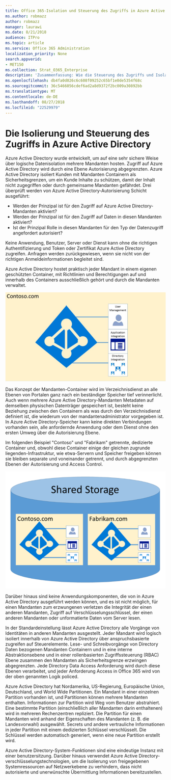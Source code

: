 ```yaml
---
title: Office 365-Isolation und Steuerung des Zugriffs in Azure Active Directory
ms.author: robmazz
author: robmazz
manager: laurawi
ms.date: 8/21/2018
audience: ITPro
ms.topic: article
ms.service: Office 365 Administration
localization_priority: None
search.appverid:
- MET150
ms.collection: Strat_O365_Enterprise
description: 'Zusammenfassung: Wie die Steuerung des Zugriffs und Isolation innerhalb von Azure Active Directory arbeiten.'
ms.openlocfilehash: db4fa0d026c6c608f09252c65bf1e0de5354f68c
ms.sourcegitcommit: 36c5466056cdef6ad2a8d9372f2bc009a30892bb
ms.translationtype: MT
ms.contentlocale: de-DE
ms.lasthandoff: 08/27/2018
ms.locfileid: "22529979"
---
```

# <a name="isolation-and-access-control-in-azure-active-directory"></a>Die Isolierung und Steuerung des Zugriffs in Azure Active Directory

Azure Active Directory wurde entwickelt, um auf eine sehr sichere Weise über logische Datenisolation mehrere Mandanten hosten. Zugriff auf Azure Active Directory wird durch eine Ebene Autorisierung abgegrenzten. Azure Active Directory isoliert Kunden mit Mandanten Containern als Sicherheitsgrenzen, um ein Kunde Inhalte zu schützen, damit der Inhalt nicht zugegriffen oder durch gemeinsame Mandanten gefährdet. Drei überprüft werden von Azure Active Directory-Autorisierung Schicht ausgeführt:
- Werden der Prinzipal ist für den Zugriff auf Azure Active Directory-Mandanten aktiviert?
- Werden der Prinzipal ist für den Zugriff auf Daten in diesen Mandanten aktiviert?
- Ist der Prinzipal Rolle in diesen Mandanten für den Typ der Datenzugriff angefordert autorisiert?

Keine Anwendung, Benutzer, Server oder Dienst kann ohne die richtigen Authentifizierung und Token oder Zertifikat Azure Active Directory zugreifen. Anfragen werden zurückgewiesen, wenn sie nicht von der richtigen Anmeldeinformationen begleitet sind.

Azure Active Directory hostet praktisch jeder Mandant in einem eigenen geschützten Container, mit Richtlinien und Berechtigungen auf und innerhalb des Containers ausschließlich gehört und durch die Mandanten verwaltet.
 
![Azure-container](media/office-365-isolation-azure-container.png)

Das Konzept der Mandanten-Container wird im Verzeichnisdienst an alle Ebenen von Portalen ganz nach ein beständiger Speicher tief verinnerlicht. Auch wenn mehrere Azure Active Directory-Mandanten Metadaten auf demselben physischen Datenträger gespeichert ist, besteht keine Beziehung zwischen den Containern als was durch den Verzeichnisdienst definiert ist, die wiederum von der mandantenadministrator vorgegeben ist. In Azure Active Directory-Speicher kann keine direkten Verbindungen vorhanden sein, alle anfordernde Anwendung oder dem Dienst ohne den ersten Umweg über die Autorisierung Ebene.

Im folgenden Beispiel "Contoso" und "Fabrikam" getrennte, dedizierte Container und, obwohl diese Container einige der gleichen zugrunde liegenden-Infrastruktur, wie etwa-Servern und Speicher freigeben können sie bleiben separate und voneinander getrennt, und durch abgegrenzten Ebenen der Autorisierung und Access Control.
 
![Azure dedizierten Container](media/office-365-isolation-azure-dedicated-containers.png)

Darüber hinaus sind keine Anwendungskomponenten, die von in Azure Active Directory ausgeführt werden können, und es ist nicht möglich, für einen Mandanten zum erzwungenen verletzen die Integrität der einen anderen Mandanten, Zugriff auf Verschlüsselungsschlüssel, der einen anderen Mandanten oder unformatierte Daten vom Server lesen.

In der Standardeinstellung lässt Azure Active Directory alle Vorgänge von Identitäten in anderen Mandanten ausgestellt. Jeder Mandant wird logisch isoliert innerhalb von Azure Active Directory über anspruchsbasierte zugreifen auf Steuerelemente. Lese- und Schreibvorgänge von Directory Daten bezogenen Mandanten Containern und in eine interne Abstraktionsebene und in einer rollenbasierten Zugriffssteuerung (RBAC) Ebene zusammen den Mandanten als Sicherheitsgrenze erzwingen abgegrenzten. Jede Directory Data Access Anforderung wird durch diese Ebenen verarbeitet, und jeder Anforderung Access in Office 365 wird von der oben genannten Logik policed.

Azure Active Directory hat Nordamerika, US-Regierung, Europäische Union, Deutschland, und World Wide Partitionen. Ein Mandant in einer einzelnen Partition vorhanden ist, und Partitionen können mehrere Mandanten enthalten. Informationen zur Partition wird Weg vom Benutzer abstrahiert. Eine bestimmte Partition (einschließlich aller Mandanten darin enthaltenen) wird in mehreren Rechenzentren repliziert. Die Partition für einen Mandanten wird anhand der Eigenschaften des Mandanten (z. B. die Landesvorwahl) ausgewählt. Secrets und andere vertrauliche Informationen in jeder Partition mit einem dedizierten Schlüssel verschlüsselt. Die Schlüssel werden automatisch generiert, wenn eine neue Partition erstellt wird.

Azure Active Directory-System-Funktionen sind eine eindeutige Instanz mit einer benutzersitzung. Darüber hinaus verwendet Azure Active Directory-verschlüsselungstechnologien, um die Isolierung von freigegebenen Systemressourcen auf Netzwerkebene zu verhindern, dass nicht autorisierte und unerwünschte Übermittlung Informationen bereitzustellen.
